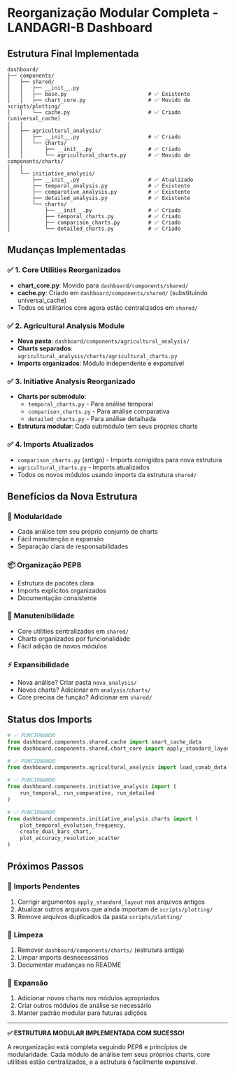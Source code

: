 # Reorganização Modular Completa - LANDAGRI-B Dashboard

## Estrutura Final Implementada

```
dashboard/
├── components/
│   ├── shared/
│   │   ├── __init__.py
│   │   ├── base.py                          # ✅ Existente
│   │   ├── chart_core.py                    # ✅ Movido de scripts/plotting/
│   │   └── cache.py                         # ✅ Criado (universal_cache)
│   │
│   ├── agricultural_analysis/
│   │   ├── __init__.py                      # ✅ Criado
│   │   └── charts/
│   │       ├── __init__.py                  # ✅ Criado
│   │       └── agricultural_charts.py       # ✅ Movido de components/charts/
│   │
│   └── initiative_analysis/
│       ├── __init__.py                      # ✅ Atualizado
│       ├── temporal_analysis.py             # ✅ Existente
│       ├── comparative_analysis.py          # ✅ Existente
│       ├── detailed_analysis.py             # ✅ Existente
│       └── charts/
│           ├── __init__.py                  # ✅ Criado
│           ├── temporal_charts.py           # ✅ Criado
│           ├── comparison_charts.py         # ✅ Criado
│           └── detailed_charts.py           # ✅ Criado
```

## Mudanças Implementadas

### ✅ 1. Core Utilities Reorganizados
- **chart_core.py**: Movido para `dashboard/components/shared/`
- **cache.py**: Criado em `dashboard/components/shared/` (substituindo universal_cache)
- Todos os utilitários core agora estão centralizados em `shared/`

### ✅ 2. Agricultural Analysis Module
- **Nova pasta**: `dashboard/components/agricultural_analysis/`
- **Charts separados**: `agricultural_analysis/charts/agricultural_charts.py`
- **Imports organizados**: Módulo independente e expansível

### ✅ 3. Initiative Analysis Reorganizado
- **Charts por submódulo**:
  - `temporal_charts.py` - Para análise temporal
  - `comparison_charts.py` - Para análise comparativa
  - `detailed_charts.py` - Para análise detalhada
- **Estrutura modular**: Cada submódulo tem seus próprios charts

### ✅ 4. Imports Atualizados
- `comparison_charts.py` (antigo) - Imports corrigidos para nova estrutura
- `agricultural_charts.py` - Imports atualizados
- Todos os novos módulos usando imports da estrutura `shared/`

## Benefícios da Nova Estrutura

### 🎯 **Modularidade**
- Cada análise tem seu próprio conjunto de charts
- Fácil manutenção e expansão
- Separação clara de responsabilidades

### 📦 **Organização PEP8**
- Estrutura de pacotes clara
- Imports explícitos organizados
- Documentação consistente

### 🔧 **Manutenibilidade**
- Core utilities centralizados em `shared/`
- Charts organizados por funcionalidade
- Fácil adição de novos módulos

### ⚡ **Expansibilidade**
- Nova análise? Criar pasta `nova_analysis/`
- Novos charts? Adicionar em `analysis/charts/`
- Core precisa de função? Adicionar em `shared/`

## Status dos Imports

```python
# ✅ FUNCIONANDO
from dashboard.components.shared.cache import smart_cache_data
from dashboard.components.shared.chart_core import apply_standard_layout

# ✅ FUNCIONANDO
from dashboard.components.agricultural_analysis import load_conab_data

# ✅ FUNCIONANDO
from dashboard.components.initiative_analysis import (
    run_temporal, run_comparative, run_detailed
)

# ✅ FUNCIONANDO
from dashboard.components.initiative_analysis.charts import (
    plot_temporal_evolution_frequency,
    create_dual_bars_chart,
    plot_accuracy_resolution_scatter
)
```

## Próximos Passos

### 🔄 **Imports Pendentes**
1. Corrigir argumentos `apply_standard_layout` nos arquivos antigos
2. Atualizar outros arquivos que ainda importam de `scripts/plotting/`
3. Remove arquivos duplicados da pasta `scripts/plotting/`

### 🧹 **Limpeza**
1. Remover `dashboard/components/charts/` (estrutura antiga)
2. Limpar imports desnecessários
3. Documentar mudanças no README

### 🚀 **Expansão**
1. Adicionar novos charts nos módulos apropriados
2. Criar outros módulos de análise se necessário
3. Manter padrão modular para futuras adições

---

**✅ ESTRUTURA MODULAR IMPLEMENTADA COM SUCESSO!**

A reorganização está completa seguindo PEP8 e princípios de modularidade.
Cada módulo de análise tem seus próprios charts, core utilities estão
centralizados, e a estrutura é facilmente expansível.

